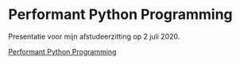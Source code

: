 # Performant Python Programming

Presentatie voor mijn afstudeerzitting op 2 juli 2020.

[Performant Python Programming](src/performant-python-programming/document.pdf)
